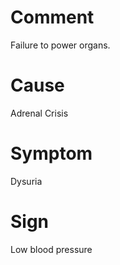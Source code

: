 # Comment

Failure to power organs.

# Cause

Adrenal Crisis

# Symptom

Dysuria

# Sign

Low blood pressure
